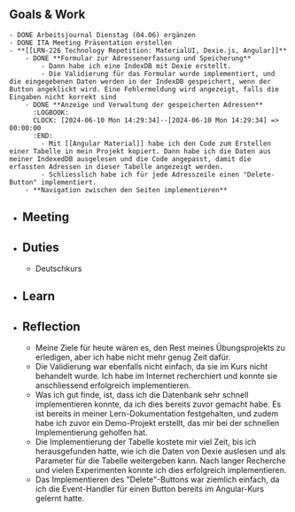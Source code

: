## Goals & Work
	- DONE Arbeitsjournal Dienstag (04.06) ergänzen
	- DONE ITA Meeting Präsentation erstellen
	- **[[LRN-226 Technology Repetition: MaterialUI, Dexie.js, Angular]]**
		- DONE **Formular zur Adressenerfassung und Speicherung**
			- Dann habe ich eine IndexDB mit Dexie erstellt.
			- Die Validierung für das Formular wurde implementiert, und die eingegebenen Daten werden in der IndexDB gespeichert, wenn der Button angeklickt wird. Eine Fehlermeldung wird angezeigt, falls die Eingaben nicht korrekt sind
		- DONE **Anzeige und Verwaltung der gespeicherten Adressen**
		  :LOGBOOK:
		  CLOCK: [2024-06-10 Mon 14:29:34]--[2024-06-10 Mon 14:29:34] =>  00:00:00
		  :END:
			- Mit [[Angular Material]] habe ich den Code zum Erstellen einer Tabelle in mein Projekt kopiert. Dann habe ich die Daten aus meiner IndexedDB ausgelesen und die Code angepasst, damit die erfassten Adressen in dieser Tabelle angezeigt werden.
			- Schliesslich habe ich für jede Adresszeile einen "Delete-Button" implementiert.
		- **Navigation zwischen den Seiten implementieren**
- ## Meeting
- ## Duties
	- Deutschkurs
- ## Learn
- ## Reflection
	- Meine Ziele für heute wären es, den Rest meines Übungsprojekts zu erledigen, aber ich habe nicht mehr genug Zeit dafür.
	- Die Validierung war ebenfalls nicht einfach, da sie im Kurs nicht behandelt wurde. Ich habe im Internet recherchiert und konnte sie anschliessend erfolgreich implementieren.
	- Was ich gut finde, ist, dass ich die Datenbank sehr schnell implementieren konnte, da ich dies bereits zuvor gemacht habe. Es ist bereits in meiner Lern-Dokumentation festgehalten, und zudem habe ich zuvor ein Demo-Projekt erstellt, das mir bei der schnellen Implementierung geholfen hat.
	- Die Implementierung der Tabelle kostete mir viel Zeit, bis ich herausgefunden hatte, wie ich die Daten von Dexie auslesen und als Parameter für die Tabelle weitergeben kann. Nach langer Recherche und vielen Experimenten konnte ich dies erfolgreich implementieren.
	- Das Implementieren des "Delete"-Buttons war ziemlich einfach, da ich die Event-Handler für einen Button bereits im Angular-Kurs gelernt hatte.